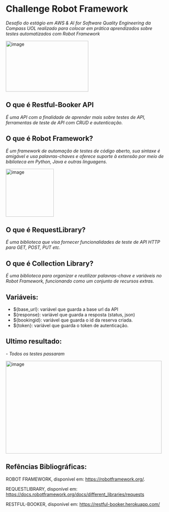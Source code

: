 # Challenge Robot Framework

*Desafio do estágio em AWS & AI for Software Quality Engineering da Compass UOL realizado para colocar em prática aprendizados sobre testes automatizados com Robot Framework*

<img width="260" height="160" alt="image" src="https://github.com/user-attachments/assets/b8921687-1a04-41f7-85be-b838c2c3ccde" />

## O que é Restful-Booker API
*É uma API com a finalidade de aprender mais sobre testes de API, ferramentas de teste de API com CRUD e autenticação.*


## O que é Robot Framework?
*É um framework de automação de testes de código aberto, sua sintaxe é amigável e usa palavras-chaves e oferece suporte à extensão por meio de biblioteca em Python, Java e outras linguagens.*

<img width="151" height="151" alt="image" src="https://github.com/user-attachments/assets/a34ff69e-4c89-4571-a74e-8eea4d1095d9" />


## O que é RequestLibrary?
*É uma biblioteca que visa fornecer funcionalidades de teste de API HTTP para GET, POST, PUT etc.*

## O que é Collection Library?
*É uma biblioteca para organizar e reutilizar palavras-chave e variáveis no Robot Framework, funcionando como um conjunto de recursos extras.*

## Variáveis:
- ${base_url}: variável que guarda a base url da API
- ${response}: variável que guarda a resposta (status, json)
- ${bookingid}: variável que guarda o id da reserva criada.
- ${token}: variável que guarda o token de autenticação.


## Ultimo resultado:

*- Todos os testes passaram*

<img width="491" height="292" alt="image" src="https://github.com/user-attachments/assets/0a036d06-65bc-451b-8e8a-42dafdc2ddc7" />


## Refências Bibliográficas:

ROBOT FRAMEWORK, disponível em: https://robotframework.org/.

REQUESTLIBRARY, disponível em: https://docs.robotframework.org/docs/different_libraries/requests

RESTFUL-BOOKER, disponível em: https://restful-booker.herokuapp.com/
